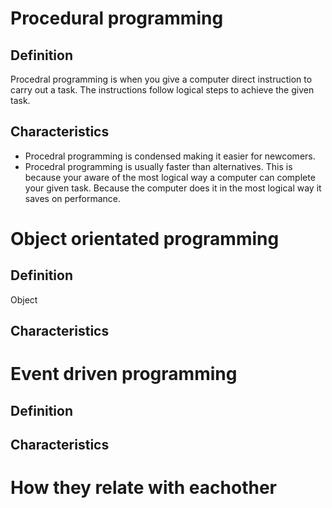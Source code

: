 # Procedural programming
## Definition
Procedral programming is when you give a computer direct instruction to carry out a task. The instructions follow logical steps to achieve the given task. 

## Characteristics
- Procedral programming is condensed making it easier for newcomers.
- Procedral programming is usually faster than alternatives. This is because your aware of the most logical way a computer can complete your given task. Because the computer does it in the most logical way it saves on performance.

# Object orientated programming
## Definition
Object 

## Characteristics



# Event driven programming
## Definition

## Characteristics

# How they relate with eachother

